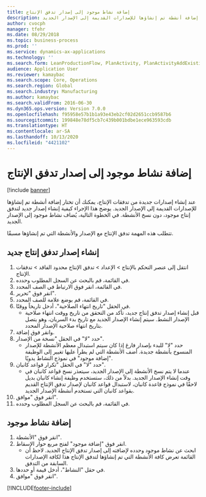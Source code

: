 ```yaml
---
title: إضافة نشاط موجود إلى إصدار تدفق الإنتاج
description: عند إنشاء إصدارات جديدة من تدفقات الإنتاج، يمكنك أن تختار إضافة أنشطة تم إنشاؤها للإصدارات القديمة إلى الإصدار الجديد.
author: cvocph
manager: tfehr
ms.date: 08/29/2018
ms.topic: business-process
ms.prod: ''
ms.service: dynamics-ax-applications
ms.technology: ''
ms.search.form: LeanProductionFlow, PlanActivity, PlanActivityAddExisting, PlanActivityAddExistingLookup
audience: Application User
ms.reviewer: kamaybac
ms.search.scope: Core, Operations
ms.search.region: Global
ms.search.industry: Manufacturing
ms.author: kamaybac
ms.search.validFrom: 2016-06-30
ms.dyn365.ops.version: Version 7.0.0
ms.openlocfilehash: f95958e57b1b1a93e43eb2cf02d2651ccb9587b6
ms.sourcegitcommit: 199848e78df5cb7c439b001bdbe1ece963593cdb
ms.translationtype: HT
ms.contentlocale: ar-SA
ms.lasthandoff: 10/13/2020
ms.locfileid: "4421102"
---
```

# <a name="add-an-existing-activity-to-a-production-flow-version"></a>إضافة نشاط موجود إلى إصدار تدفق الإنتاج

[!include [banner](../../includes/banner.md)]

عند إنشاء إصدارات جديدة من تدفقات الإنتاج، يمكنك أن تختار إضافة أنشطة تم إنشاؤها للإصدارات القديمة إلى الإصدار الجديد. يوضح هذا الإجراء كيفية إنشاء إصدار جديد لتدفق إنتاج موجود، دون نسخ الأنشطة. في الخطوة التالية، يُضاف نشاط موجود إلى الإصدار الجديد. 

تتطلب هذه المهمة تدفق الإنتاج مع الإصدار والأنشطة التي تم إنشاؤها مسبقًا.


## <a name="create-a-new-production-flow-version"></a>إنشاء إصدار تدفق إنتاج جديد
1. انتقل إلى عنصر التحكم بالإنتاج > الإعداد > تدفق الإنتاج محدود الفاقد > تدفقات الإنتاج.
2. في القائمة، قم بالبحث عن السجل المطلوب وحدده.
3. في القائمة، انقر فوق الارتباط في الصف المحدد.
4. انقر فوق "تحرير".
5. في القائمة، قم بوضع علامة للصف المحدد.
6. في الحقل "تاريخ انتهاء الصلاحية"، أدخل تاريخاً ووقتًا.
    * قبل إنشاء إصدار تدفق إنتاج جديد، تأكد من التحقق من تاريخ ووقت انتهاء صلاحية الإصدار النشط. سيتم إنشاء الإصدار الجديد مع تاريخ بدء السريان، وهو يتصل بتاريخ انتهاء صلاحية الإصدار المحدد.  
7. وانقر فوق إضافة.
8. حدد "لا" في الحقل "نسخة من الإصدار".
    * حدد "لا" للبدء بإصدار فارغ إذا كان سيتم استبدال معظم الأنشطة للإصدار المنسوخ بأنشطة جديدة. أضف الأنشطة التي لم يطرأ عليها تغيير إلى الوظيفة "إضافة موجود‬" في نموذج النشاط يدويًا.  
9. حدد "لا" في الحقل "تكرار قواعد كانبان‬".
    * عندما لا يتم نسخ الأنشطة إلى الإصدار الجديد، سيتعذر نسخ قواعد كانبان في وقت إنشاء الإصدار الجديد.   بدلاً من ذلك، ستستخدم وظيفة إنشاء كانبان بديل لاحقًا في نموذج قاعدة كانبان، لاستبدال قواعد كانبان لإصدار تدفق الإنتاج القديم بقواعد كانبان التي تستخدم أنشطة الإصدار الجديد.  
10. انقر فوق "موافق".
11. في القائمة، قم بالبحث عن السجل المطلوب وحدده.

## <a name="add-an-existing-activity"></a>إضافة نشاط موجود
1. انقر فوق "الأنشطة".
2. انقر فوق "إضافة موجود" لفتح مربع حوار الإسقاط‬.
    * ابحث عن نشاط موجود وحدده لإضافته إلى إصدار تدفق الإنتاج الجديد.  لاحظ أن القائمة تعرض كافة الأنشطة التي تم إنشاؤها لتدفق الإنتاج هذا لكافة الإصدارات السابقة من التدفق.  
3. في حقل "النشاط"، أدخل قيمة أو حددها.
4. انقر فوق "موافق".



[!INCLUDE[footer-include](../../../includes/footer-banner.md)]